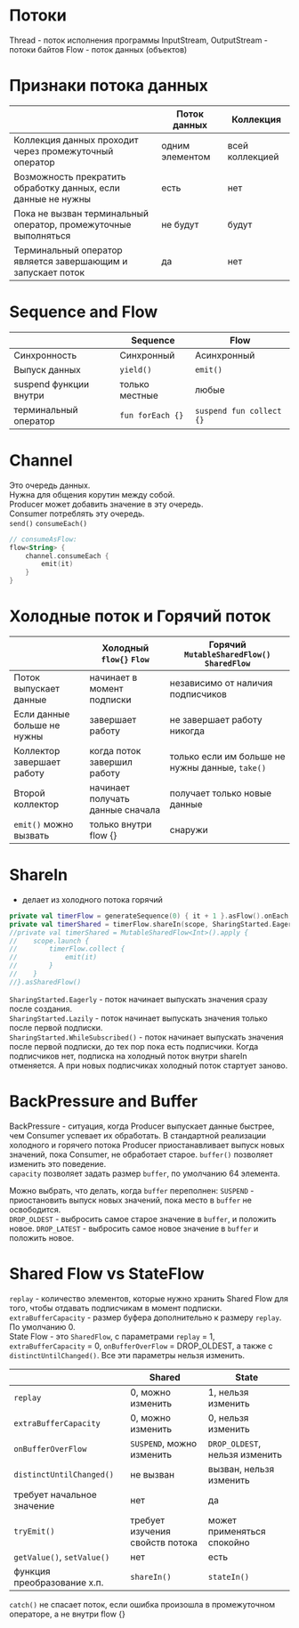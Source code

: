 # Потоки
Thread - поток исполнения программы
InputStream, OutputStream - потоки байтов
Flow - поток данных (объектов)

# Признаки потока данных
|                                                                 | Поток данных    | Коллекция       |
|-----------------------------------------------------------------|-----------------|-----------------|
| Коллекция данных проходит через промежуточный оператор          | одним элементом | всей коллекцией |
| Возможность прекратить обработку данных, если данные не нужны   | есть            | нет             |
| Пока не вызван терминальный оператор, промежуточные выполняться | не будут        | будут           |
| Терминальный оператор является завершающим и запускает поток    | да              | нет             |

# Sequence and Flow
|                        | Sequence         | Flow                     |
|------------------------|------------------|--------------------------|
| Синхронность           | Синхронный       | Асинхронный              |
| Выпуск данных          | `yield()`        | `emit()`                 |
| suspend функции внутри | только местные   | любые                    |
| терминальный оператор  | `fun forEach {}` | `suspend fun collect {}` |

# Channel
Это очередь данных.  
Нужна для общения корутин между собой.  
Producer может добавить значение в эту очередь.  
Consumer потреблять эту очередь.  
`send()`
`consumeEach()`
```kotlin
// consumeAsFlow:
flow<String> {
    channel.consumeEach {
        emit(it)
    }
}
```

# Холодные поток и Горячий поток

|                             | Холодный `flow{}` `Flow`         | Горячий `MutableSharedFlow()` `SharedFlow`      |
|-----------------------------|----------------------------------|-------------------------------------------------|
| Поток выпускает данные      | начинает в момент подписки       | независимо от наличия подписчиков               |
| Если данные больше не нужны | завершает работу                 | не завершает работу никогда                     | 
| Коллектор завершает работу  | когда поток завершил работу      | только если им больше не нужны данные, `take()` |
| Второй коллектор            | начинает получать данные сначала | получает только новые данные                    |
| `emit()` можно вызвать      | только внутри flow {}            | снаружи                                         |

# ShareIn
- делает из холодного потока горячий
```kotlin
private val timerFlow = generateSequence(0) { it + 1 }.asFlow().onEach { delay(1000) }
private val timerShared = timerFlow.shareIn(scope, SharingStarted.Eagerly)
//private val timerShared = MutableSharedFlow<Int>().apply {
//    scope.launch {
//        timerFlow.collect {
//            emit(it)
//        }
//    }
//}.asSharedFlow()
```
`SharingStarted.Eagerly` - поток начинает выпускать значения сразу после создания.  
`SharingStarted.Lazily` - поток начинает выпускать значения только после первой подписки.  
`SharingStarted.WhileSubscribed()` - поток начинает выпускать значения после первой подписки, до тех пор
пока есть подписчики. Когда подписчиков нет, подписка на холодный поток внутри shareIn отменяется. А при новых
подписчиках холодный поток стартует заново.

# BackPressure and Buffer
BackPressure - ситуация, когда Producer выпускает данные быстрее, чем Consumer успевает их обработать.
В стандартной реализации холодного и горячего потока Producer приостанавливает выпуск новых значений, пока Consumer, не
обработает старое.
`buffer()` позволяет изменить это поведение.  
`capacity` позволяет задать размер `buffer`, по умолчанию 64 элемента.

Можно выбрать, что делать, когда `buffer` переполнен:
`SUSPEND` - приостановить выпуск новых значений, пока место в `buffer` не освободится.  
`DROP_OLDEST` - выбросить самое старое значение в `buffer`, и положить новое.
`DROP_LATEST` - выбросить самое новое значение в `buffer` и положить новое.

# Shared Flow vs StateFlow
`replay` - количество элементов, которые нужно хранить Shared Flow для того, чтобы отдавать подписчикам в момент
подписки.  
`extraBufferCapacity` - размер буфера дополнительно к размеру `replay`. По умолчанию 0.  
State Flow - это `SharedFlow`, с параметрами `replay` = 1, `extraBufferCapacity` = 0, `onBufferOverFlow` = DROP_OLDEST,
а также с `distinctUntilChanged()`. Все эти параметры нельзя изменить.

|                             | Shared                          | State                          |
|-----------------------------|---------------------------------|--------------------------------|
| `replay`                    | 0, можно изменить               | 1, нельзя изменить             |
| `extraBufferCapacity`       | 0, можно изменить               | 0, нельзя изменить             |
| `onBufferOverFlow`          | `SUSPEND`, можно изменить       | `DROP_OLDEST`, нельзя изменить |
| `distinctUntilChanged()`    | не вызван                       | вызван, нельзя изменить        |
| требует начальное значение  | нет                             | да                             |
| `tryEmit()`                 | требует изучения свойств потока | может применяться спокойно     |
| `getValue()`, `setValue()`  | нет                             | есть                           |
| функция преобразование х.п. | `shareIn()`                     | `stateIn()`                    |

`catch()` не спасает поток, если ошибка произошла в промежуточном операторе, а не внутри flow {}
